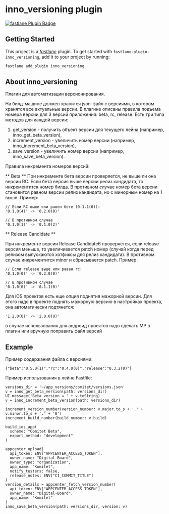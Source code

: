# inno_versioning plugin

[![fastlane Plugin Badge](https://rawcdn.githack.com/fastlane/fastlane/master/fastlane/assets/plugin-badge.svg)](https://rubygems.org/gems/fastlane-plugin-inno_versioning)

## Getting Started

This project is a [_fastlane_](https://github.com/fastlane/fastlane) plugin. To get started with `fastlane-plugin-inno_versioning`, add it to your project by running:

```bash
fastlane add_plugin inno_versioning
```

## About inno_versioning

Плагин для автоматизации версионирования. 

На билд-машине должен хранится json-файл с версиями, в котором хранятся все актуальные версии. В плагине описаны правила подъема номера версии для 3 версий приложения: beta, rc, release.
Есть три типа методов для каждой версии: 
1) get_version - получить объект версии для текущего лейна (например, inno_get_beta_version),
2) increment_version - увеличить номер версии (например, inno_increment_beta_version),
3) save_version - увеличить номер версии (например, inno_save_beta_version).

Правила инкремента номеров версий:

** Beta **
При инкременте бета версии проверяется, не выше ли она версии RC. Если бета версия выше версии релиз кандидата, то инкрементится номер билда. В противном случае номер бета версии становится равном версии релиз кандидата, но с минорным номер на 1 выше. Пример:
```  
// Если RC выше или равен бете (0.1.1(0)):
'0.1.0(4)' -> '0.2.0(0)'

// В противном случае
'0.1.0(1)' -> '0.1.0(2)'
```

** Release Candidate **

При инкременте версии Release Candidate6 проверяется, если release версия меньше, то увеличивается patch номер (случай когда перед релизом выпускаются хотфиксы для релиз кандидата). В противном случае инкрементится minor и сбрасывается patch. Пример:
```  
// Если release выше или равен rc:
'0.1.0(0)' -> '0.2.0(0)'

// В противном случае
'0.1.0(0)' -> '0.1.1(0)'
```

Для iOS проектов есть еще опция поднятия мажорной версии. Для этого надо в проекте поднять мажорную версию в настройках проекта, она автоматически подтянется:
```
'1.2.0(0)' -> '2.0.0(0)'
```

в случае использования для андроид проектов надо сделать МР в плагин или вручную поправить файл версий

## Example

Пример содержания файла с версиями:
```
{"beta":"0.5.0(1)","rc":"0.4.0(0)","release":"0.3.2(0)"}
```

Пример использования в лейне Fastfile:

```
versions_dir = '~/app_versions/comitet/versions.json'
v = inno_get_beta_version(path: versions_dir)
UI.message('Beta version = ' + v.toString)
v = inno_increment_beta_version(path: versions_dir)

increment_version_number(version_number: v.major.to_s + '.' + v.minor.to_s + '.' + '0')
increment_build_number(build_number: v.build)

build_ios_app(
  scheme: "Comitet Beta",
  export_method: "development"
)

appcenter_upload(
  api_token: ENV["APPCENTER_ACCESS_TOKEN"],
  owner_name: "Digital-Board",
  owner_type: "organization",
  app_name: "Komitet",
  notify_testers: false,
  release_notes: ENV["CI_COMMIT_TITLE"]
)
version_details = appcenter_fetch_version_number(
  api_token: ENV["APPCENTER_ACCESS_TOKEN"],
  owner_name: "Digital-Board",
  app_name: "Komitet"
)
inno_save_beta_version(path: versions_dir, version: v)
```